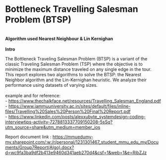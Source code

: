 # Bottleneck Travelling Salesman Problem (BTSP)

<br><b> Algorithm used Nearest Neighbour & Lin Kernighan </b>
<br>
<br><b>Intro </b><br>

The Bottleneck Traveling Salesman Problem (BTSP) is a variant of the classic Traveling Salesman Problem (TSP) where the objective is to minimize the maximum distance traveled on any single edge in the tour. This report explores two algorithms to solve the BTSP: the Nearest Neighbor algorithm and the Lin-Kernighan heuristic. We analyze their performance using datasets of varying sizes. 
<br>
<br>example and for reference:
<br> - https://www.thechalkface.net/resources/Travelling_Salesman_England.pdf
<br> - https://www.jammuuniversity.ac.in/sites/default/files/inline-files/Travelling%20Sales%20Person%20Final%20Report.pdf
<br> - https://www.linkedin.com/posts/alexxubyte_systemdesign-coding-interviewtips-activity-7278813337709150208-5sSq?utm_source=share&utm_medium=member_ios

Report document link : https://mmuedumy-my.sharepoint.com/:w:/r/personal/1231301467_student_mmu_edu_my/Documents/Group7Report(Algo).docx?d=wc9fa3ba9df2b413e9460d341aeb270d4&csf=1&web=1&e=RibZJz

